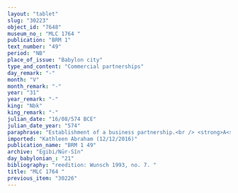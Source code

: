 ```yaml
---
layout: "tablet"
slug: "30223"
object_id: "7648"
museum_no_: "MLC 1764 "
publication: "BRM 1"
text_number: "49"
period: "NB"
place_of_issue: "Babylon city"
type_and_content: "Commercial partnerships"
day_remark: "-"
month: "V"
month_remark: "-"
year: "31"
year_remark: "-"
king: "Nbk"
king_remark: "-"
julian_date: "16/08/574 BCE"
julian_date_year: "574"
paraphrase: "Establishment of a business partnership.<br /> <strong>A<sub>1</sub></strong> and <strong>A<sub>2</sub></strong> invest 24;2.0.0 kor barley, worth 56 shekels of silver, in a business partnership with <strong>B</strong>, whom they regard accountable for this sum (<em>ana muhhi man&ucirc;</em>) and to whom they granted a half share in it (<em>ahu zitti &scaron;akānu</em>). C is identified as the person who actually owes the barley to the partners. It is agreed that they will together collect it from him (<em>lapāni esēru</em>). <strong>A<sub>1</sub></strong> and <strong>A<sub>2</sub></strong> will be fully paid for their investment of 56 shekels (<em>&scaron;alāmu</em> G) from the common business capital (<em>kar&ucirc;</em>) and testify (<em>pūt mukinnūti na&scaron;&ucirc;</em>) that <strong>C</strong> still owes the 24;2.0.0 kor of barley, due from him for the month Kislīm (IX) from the previous year. A short remark at the end of the document qualifies the capital sum of silver as having 1/6 alloy. Names of xxx witnesses and the scribe.<br /> &nbsp;<br /> <strong>A<sub>1</sub></strong> = Kāṣir/Iqī&scaron;āya//Nūr-S&icirc;n; <strong>A<sub>2</sub></strong> = Iddin-Marduk/Iqī&scaron;āya//Nūr-S&icirc;n; <strong>B</strong> = Bēl-ile&rsquo;&rsquo;i/&Scaron;ūzubu//Bēl-bani; <strong>C</strong> = Ubār-Nab&ucirc;/&Scaron;um-Nab&ucirc;"
imported: "Kathleen Abraham (12/12/2016)"
publication_name: "BRM 1 49"
archive: "Egibi/Nūr-Sîn"
day_babylonian_: "21"
bibliography: "reedition: Wunsch 1993, no. 7. "
title: "MLC 1764 "
previous_item: "30226"
---
```

